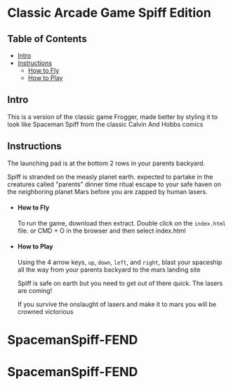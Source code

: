 # Classic Arcade Game Spiff Edition

## Table of Contents
* [Intro](#introduction)
* [Instructions](#instructions)
  * [How to Fly](#how-to-run)
  * [How to Play](#how-to-play)

## Intro
This is a version of the classic game Frogger, made better by styling it to
look like Spaceman Spiff from the classic Calvin And Hobbs comics

## Instructions
The launching pad is at the bottom 2 rows in your parents backyard.

Spiff is stranded on the measly planet earth. expected to partake in the creatures called "parents" dinner time ritual
escape to your safe haven on the neighboring planet Mars before you are zapped
by human lasers.

  * #### How to Fly

      To run the game, download then extract. Double click on the `index.html` file. or CMD + O in the browser and then select index.html

  * #### How to Play

      Using the 4 arrow keys, `up`, `down`, `left`, and `right`, blast your spaceship all the way from your parents backyard
      to the mars landing site

      Spiff is safe on earth but you need to get out of there quick. The lasers are coming!

      If you survive the onslaught of lasers and make it to mars you will be crowned victorious
# SpacemanSpiff-FEND
# SpacemanSpiff-FEND
